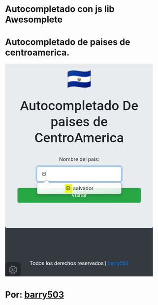 # Autocompletado con js lib Awesomplete


# Autocompletado de paises de centroamerica.

![Autocompletado con js lib Awesomplete](img/thumb.jpg)

# Por: [barry503](https://github/barry503)
